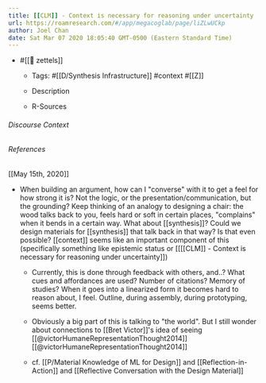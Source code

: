 ```yaml
---
title: [[CLM]] - Context is necessary for reasoning under uncertainty
url: https://roamresearch.com/#/app/megacoglab/page/liZLwUCkp
author: Joel Chan
date: Sat Mar 07 2020 18:05:40 GMT-0500 (Eastern Standard Time)
---
```


- #[[🌲 zettels]]

    - Tags: #[[D/Synthesis Infrastructure]] #context #[[Z]]

    - Description

    - R-Sources

###### Discourse Context



###### References

[[May 15th, 2020]]

- When building an argument, how can I "converse" with it to get a feel for how strong it is? Not the logic, or the presentation/communication, but the grounding? Keep thinking of an analogy to designing a chair: the wood talks back to you, feels hard or soft in certain places, "complains" when it bends in a certain way. What about [[synthesis]]? Could we design materials for [[synthesis]] that talk back in that way? Is that even possible? [[context]] seems like an important component of this (specifically something like epistemic status or [[[[CLM]] - Context is necessary for reasoning under uncertainty]])

    - Currently, this is done through feedback with others, and..? What cues and affordances are used? Number of citations? Memory of studies? When it goes into a linearized form it becomes hard to reason about, I feel. Outline, during assembly, during prototyping, seems better.

    - Obviously a big part of this is talking to "the world". But I still wonder about connections to [[Bret Victor]]'s idea of seeing [[@victorHumaneRepresentationThought2014]] [[@victorHumaneRepresentationThought2014]]

    - cf. [[P/Material Knowledge of ML for Design]] and [[Reflection-in-Action]] and [[Reflective Conversation with the Design Material]]

